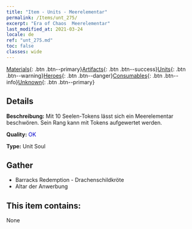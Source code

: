 ```yaml
---
title: "Item - Units - Meerelementar"
permalink: /Items/unt_275/
excerpt: "Era of Chaos  Meerelementar"
last_modified_at: 2021-03-24
locale: de
ref: "unt_275.md"
toc: false
classes: wide
---
```

 [Materials](/de/Items/){: .btn .btn--primary}[Artifacts](/de/Items/Artifacts/){: .btn .btn--success}[Units](/de/Items/Units/){: .btn .btn--warning}[Heroes](/de/Items/Heroes/){: .btn .btn--danger}[Consumables](/de/Items/Consumables/){: .btn .btn--info}[Unknown](/de/Items/Unknown/){: .btn .btn--primary}

## Details
 **Beschreibung:** Mit 10 Seelen-Tokens lässt sich ein Meerelementar beschwören. Sein Rang kann mit Tokens aufgewertet werden.

 **Quality:** <span style="color: #0000CD">OK</span>

 **Type:** Unit Soul

## Gather

*    Barracks Redemption - Drachenschildkröte 
*    Altar der Anwerbung 

## This item contains:

  None

